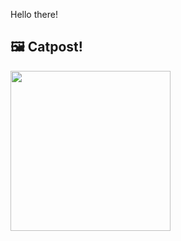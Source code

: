 Hello there!



## 🖼️ Catpost!

<sub>
    <img src="https://cdn2.thecatapi.com/images/mUY8lWvpc.jpg" height="256">
</sub>

